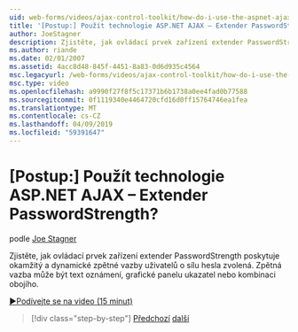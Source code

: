 ```yaml
---
uid: web-forms/videos/ajax-control-toolkit/how-do-i-use-the-aspnet-ajax-passwordstrength-extender
title: '[Postup:] Použít technologie ASP.NET AJAX – Extender PasswordStrength? | Dokumenty Microsoft'
author: JoeStagner
description: Zjistěte, jak ovládací prvek zařízení extender PasswordStrength poskytuje okamžitý a dynamické zpětné vazby uživatelů o sílu hesla zvolená. Zpětnou vazbu c...
ms.author: riande
ms.date: 02/01/2007
ms.assetid: 4acc8d48-845f-4451-8a83-0d6d935c4564
msc.legacyurl: /web-forms/videos/ajax-control-toolkit/how-do-i-use-the-aspnet-ajax-passwordstrength-extender
msc.type: video
ms.openlocfilehash: a9990f27f8f5c17371b6b1738a0ee4fad0b77588
ms.sourcegitcommit: 0f1119340e4464720cfd16d0ff15764746ea1fea
ms.translationtype: MT
ms.contentlocale: cs-CZ
ms.lasthandoff: 04/09/2019
ms.locfileid: "59391647"
---
```

# <a name="how-do-i-use-the-aspnet-ajax-passwordstrength-extender"></a>[Postup:] Použít technologie ASP.NET AJAX – Extender PasswordStrength?

podle [Joe Stagner](https://github.com/JoeStagner)

Zjistěte, jak ovládací prvek zařízení extender PasswordStrength poskytuje okamžitý a dynamické zpětné vazby uživatelů o sílu hesla zvolená. Zpětná vazba může být text oznámení, grafické panelu ukazatel nebo kombinaci obojího.

[&#9654;Podívejte se na video (15 minut)](https://channel9.msdn.com/Blogs/ASP-NET-Site-Videos/how-do-i-use-the-aspnet-ajax-passwordstrength-extender)

> [!div class="step-by-step"]
> [Předchozí](how-do-i-use-the-aspnet-ajax-dropshadow-extender.md)
> [další](how-do-i-get-started-with-the-aspnet-ajax-animation-extender-control.md)
